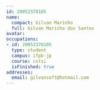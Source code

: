 ```yaml
---
id: 20052370105
name:
  compact: Gilvan Marinho
  full: Gilvan Marinho dos Santos
avatar:
occupations:
- id: 20052370105
  type: student
  campus: ifpb-jp
  course: cstsi
  isFinished: true
addresses:
  email: gilvansoft@hotmail.com
---
```

